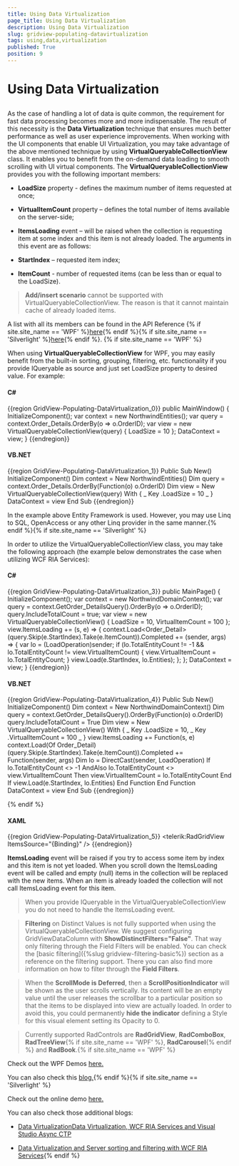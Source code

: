 ```yaml
---
title: Using Data Virtualization
page_title: Using Data Virtualization
description: Using Data Virtualization
slug: gridview-populating-datavirtualization
tags: using,data,virtualization
published: True
position: 9
---
```


# Using Data Virtualization



## 

As the case of handling a lot of data is quite common, the requirement for fast data processing becomes more and more indispensable.  The result of this necessity is the __Data Virtualization__ technique that ensures much better performance as well as user experience improvements. 
When working with the UI components that enable UI Virtualization, you may take advantage of the above mentioned technique by using __VirtualQueryableCollectionView__ class. It enables you to benefit from the on-demand data loading to smooth scrolling with UI virtual components. 
The __VirtualQueryableCollectionView__ provides you with the following important members:

* __LoadSize__ property - defines the maximum number of items requested at once;
            

* __VirtualItemCount__ property – defines the total number of items available on the server-side;
            

* __ItemsLoading__ event – will be raised when the collection is requesting item at some index and this item is not already loaded. The arguments in this event are as follows:
            

* __StartIndex__ – requested item index;
            

* __ItemCount__ - number of requested items (can be less than or equal to the LoadSize).
            

>__Add/insert scenario__ cannot be supported with VirtualQueryableCollectionView. The reason is that it cannot maintain cache of already loaded items.
          

A list with all its members can be found in the API Reference
          {% if site.site_name == 'WPF' %}[here](http://www.telerik.com/help/wpf/allmembers_t_telerik_windows_data_virtualqueryablecollectionview.html){% endif %}{% if site.site_name == 'Silverlight' %}[here](http://www.telerik.com/help/silverlight/allmembers_t_telerik_windows_data_virtualqueryablecollectionview.html){% endif %}.
        {% if site.site_name == 'WPF' %}

When using __VirtualQueryableCollectionView__ for WPF, you may easily benefit from the built-in sorting, grouping, filtering, etc. functionality if you provide IQueryable as source and just set LoadSize property to desired value. For example:

#### __C#__

{{region GridView-Populating-DataVirtualization_0}}
	public MainWindow()
	        {
	            InitializeComponent();
	            var context = new NorthwindEntities();
	            var query = context.Order_Details.OrderBy(o => o.OrderID);
	            var view = new VirtualQueryableCollectionView(query) { LoadSize = 10 };
	            DataContext = view;
	        }
	{{endregion}}



#### __VB.NET__

{{region GridView-Populating-DataVirtualization_1}}
	Public Sub New()
	 InitializeComponent()
	 Dim context = New NorthwindEntities()
	 Dim query = context.Order_Details.OrderBy(Function(o) o.OrderID)
	 Dim view = New VirtualQueryableCollectionView(query) With { _
	  Key .LoadSize = 10 _
	 }
	 DataContext = view
	End Sub
	{{endregion}}



In the example above Entity Framework is used. However, you may use Linq to SQL, OpenAccess or any other Linq provider in the same manner.{% endif %}{% if site.site_name == 'Silverlight' %}

In order to utilize the VirtualQueryableCollectionView class, you may take the following approach (the example below demonstrates the case when utilizing WCF RIA Services):

#### __C#__

{{region GridView-Populating-DataVirtualization_3}}
	public MainPage()
	        {
	            InitializeComponent();
	            var context = new NorthwindDomainContext();
	            var query = context.GetOrder_DetailsQuery().OrderBy(o => o.OrderID);
	            query.IncludeTotalCount = true;
	            var view = new VirtualQueryableCollectionView() { LoadSize = 10, VirtualItemCount = 100 };
	            view.ItemsLoading += (s, e) =>
	            {
	                context.Load<Order_Detail>(query.Skip(e.StartIndex).Take(e.ItemCount)).Completed += (sender, args) =>
	               {
	                   var lo = (LoadOperation)sender;
	                   if (lo.TotalEntityCount != -1 && lo.TotalEntityCount != view.VirtualItemCount)
	                   {
	                       view.VirtualItemCount = lo.TotalEntityCount;
	                   }
	                   view.Load(e.StartIndex, lo.Entities);
	               };
	            };
	            DataContext = view;
	        }
	{{endregion}}



#### __VB.NET__

{{region GridView-Populating-DataVirtualization_4}}
	Public Sub New()
	 InitializeComponent()
	 Dim context = New NorthwindDomainContext()
	 Dim query = context.GetOrder_DetailsQuery().OrderBy(Function(o) o.OrderID)
	 query.IncludeTotalCount = True
	 Dim view = New VirtualQueryableCollectionView() With { _
	  Key .LoadSize = 10, _
	  Key .VirtualItemCount = 100 _
	 }
	 view.ItemsLoading += Function(s, e) 
	 context.Load(Of Order_Detail)(query.Skip(e.StartIndex).Take(e.ItemCount)).Completed += Function(sender, args) 
	 Dim lo = DirectCast(sender, LoadOperation)
	 If lo.TotalEntityCount <> -1 AndAlso lo.TotalEntityCount <> view.VirtualItemCount Then
	  view.VirtualItemCount = lo.TotalEntityCount
	 End If
	 view.Load(e.StartIndex, lo.Entities)
	End Function
	End Function
	 DataContext = view
	End Sub
	{{endregion}}

{% endif %}

#### __XAML__

{{region GridView-Populating-DataVirtualization_5}}
	<telerik:RadGridView ItemsSource="{Binding}" />
	{{endregion}}



__ItemsLoading__ event will be raised if you try to access some item by index and this item is not yet loaded. When you scroll down the ItemsLoading event will be called and empty (null) items in the collection will be replaced with the new items. When an item is already loaded the collection will not call ItemsLoading event for this item.
        

>When you provide IQueryable in the VirtualQueryableCollectionView you do not need to handle the ItemsLoading event.

>__Filtering__ on Distinct Values is not fully supported when using the VirtualQueryableCollectionView. We suggest configuring GridViewDataColumn with __ShowDistinctFilters="False"__. 
            That way only filtering through the Field Filters will be enabled. You can check the [basic filtering]({%slug gridview-filtering-basic%}) section as a reference on the filtering support. There you can also find more information on how to filter through the __Field Filters__.
            

>When the __ScrollMode is Deferred__, then a __ScrollPositionIndicator__ will be shown as the user scrolls vertically. Its content will be an empty value until the user releases the scrollbar to a particular position so that the items to be displayed into view are actually loaded. In order to avoid this, you could permanently __hide the indicator__ defining a Style for this visual element setting its Opacity to 0.
          

>Currently supported RadControls are __RadGridView__, __RadComboBox__, __RadTreeView__{% if site.site_name == 'WPF' %}, __RadCarousel__{% endif %} and __RadBook__.{% if site.site_name == 'WPF' %}

Check out the WPF Demos [here.](http://demos.telerik.com/wpf/)

You can also check this
          [blog.](
              http://blogs.telerik.com/vladimirenchev/posts/10-10-20/data-virtualization-for-your-silverlight-and-wpf-applications.aspx
            ){% endif %}{% if site.site_name == 'Silverlight' %}

Check out the online demo [here.](http://demos.telerik.com/silverlight/#DataVirtualization/FirstLook)

You can also check those additional blogs:

* [Data Virtualization](
                http://blogs.telerik.com/vladimirenchev/posts/10-10-20/data-virtualization-for-your-silverlight-and-wpf-applications.aspx
              )[Data Virtualization, WCF RIA Services and Visual Studio Async CTP](
                http://blogs.telerik.com/vladimirenchev/posts/11-04-18/telerik-data-virtualization-wcf-ria-services-and-visual-studio-async-ctp.aspx
              )

* [Data Virtualization and Server sorting and filtering with WCF RIA Services](
                http://blogs.telerik.com/vladimirenchev/posts/10-12-09/server-sorting-and-filtering-with-wcf-ria-services-and-telerik-data-virtualization-for-silverlight.aspx
              ){% endif %}


